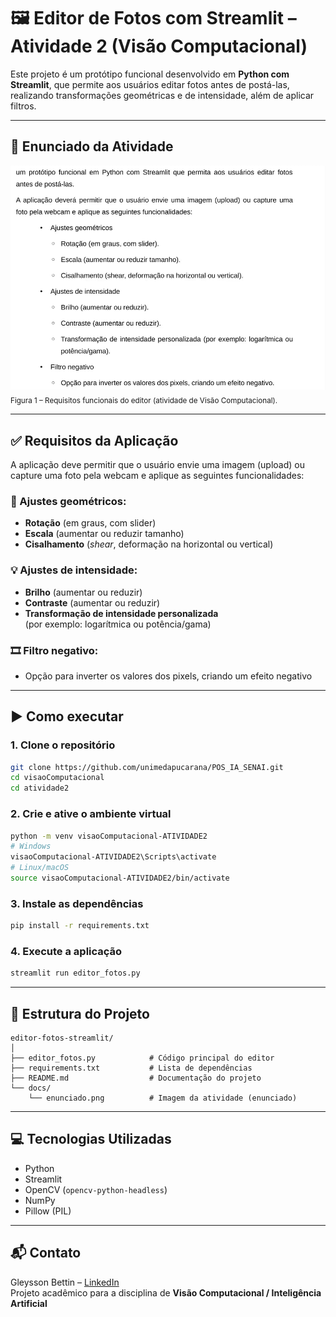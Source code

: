 # 🖼️ Editor de Fotos com Streamlit – Atividade 2 (Visão Computacional)

Este projeto é um protótipo funcional desenvolvido em **Python com Streamlit**, que permite aos usuários editar fotos antes de postá-las, realizando transformações geométricas e de intensidade, além de aplicar filtros.

---

## 📸 Enunciado da Atividade

![Enunciado da Atividade](docs/enunciado.png)
<sub>Figura 1 – Requisitos funcionais do editor (atividade de Visão Computacional).</sub>

---

## ✅ Requisitos da Aplicação

A aplicação deve permitir que o usuário envie uma imagem (upload) ou capture uma foto pela webcam e aplique as seguintes funcionalidades:

### 🔁 Ajustes geométricos:
- **Rotação** (em graus, com slider)
- **Escala** (aumentar ou reduzir tamanho)
- **Cisalhamento** (*shear*, deformação na horizontal ou vertical)

### 💡 Ajustes de intensidade:
- **Brilho** (aumentar ou reduzir)
- **Contraste** (aumentar ou reduzir)
- **Transformação de intensidade personalizada**  
  (por exemplo: logarítmica ou potência/gama)

### 🎞️ Filtro negativo:
- Opção para inverter os valores dos pixels, criando um efeito negativo

---

## ▶️ Como executar

### 1. Clone o repositório

```bash
git clone https://github.com/unimedapucarana/POS_IA_SENAI.git
cd visaoComputacional
cd atividade2
```

### 2. Crie e ative o ambiente virtual

```bash
python -m venv visaoComputacional-ATIVIDADE2
# Windows
visaoComputacional-ATIVIDADE2\Scripts\activate
# Linux/macOS
source visaoComputacional-ATIVIDADE2/bin/activate
```

### 3. Instale as dependências

```bash
pip install -r requirements.txt
```

### 4. Execute a aplicação

```bash
streamlit run editor_fotos.py
```

---

## 📂 Estrutura do Projeto

```
editor-fotos-streamlit/
│
├── editor_fotos.py            # Código principal do editor
├── requirements.txt           # Lista de dependências
├── README.md                  # Documentação do projeto
└── docs/
    └── enunciado.png          # Imagem da atividade (enunciado)
```

---

## 💻 Tecnologias Utilizadas

- Python
- Streamlit
- OpenCV (`opencv-python-headless`)
- NumPy
- Pillow (PIL)

---

## 📬 Contato

Gleysson Bettin – [LinkedIn](hhttps://br.linkedin.com/in/gleyssonbettin)  
Projeto acadêmico para a disciplina de **Visão Computacional / Inteligência Artificial**
